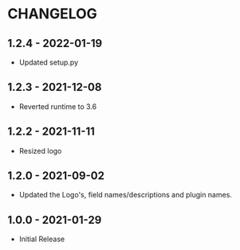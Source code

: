 # CHANGELOG

## 1.2.4 - 2022-01-19
* Updated setup.py

## 1.2.3 - 2021-12-08
* Reverted runtime to 3.6

## 1.2.2 - 2021-11-11
* Resized logo 

## 1.2.0 - 2021-09-02

* Updated the Logo's, field names/descriptions and plugin names.

## 1.0.0 - 2021-01-29

* Initial Release